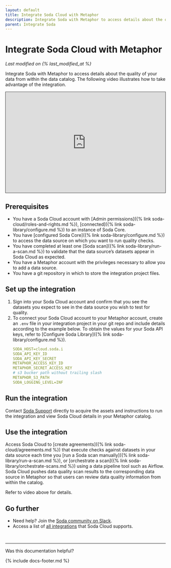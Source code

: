 ```yaml
---
layout: default
title: Integrate Soda Cloud with Metaphor
description: Integrate Soda with Metaphor to access details about the quality of your data from right within the data catalog.
parent: Integrate Soda
---
```


# Integrate Soda Cloud with Metaphor
*Last modified on {% last_modified_at %}*

Integrate Soda with Metaphor to access details about the quality of your data from within the data catalog. The following video illustrates how to take advantage of the integration.

<div style="padding:min(62.5%, calc(430px)) 0 0 0;position:relative; border:1px solid #333"><iframe src="https://player.vimeo.com/video/656375442?h=a811ec4d0f&amp;badge=0&amp;autopause=0&amp;player_id=0&amp;app_id=58479" frameborder="0" allow="autoplay; fullscreen; picture-in-picture" allowfullscreen style="position:absolute;top:0;left:0;width:100%;height:100%;" title="Data Catalog + Data Quality Integration - Metaphor"></iframe></div><script src="https://player.vimeo.com/api/player.js"></script>


## Prerequisites

* You have a Soda Cloud account with [Admin permissions]({% link soda-cloud/roles-and-rights.md %}), [connected]({% link soda-library/configure.md %}) to an instance of Soda Core.
* You have [configured Soda Core]({% link soda-library/configure.md %}) to access the data source on which you want to run quality checks.
* You have completed at least one [Soda scan]({% link soda-library/run-a-scan.md %}) to validate that the data source’s datasets appear in Soda Cloud as expected.
* You have a Metaphor account with the privileges necessary to allow you to add a data source.
* You have a git repository in which to store the integration project files.


## Set up the integration

1. Sign into your Soda Cloud account and confirm that you see the datasets you expect to see in the data source you wish to test for quality.
2. To connect your Soda Cloud account to your Metaphor account, create an `.env` file in your integration project in your git repo and include details according to the example below. To obtain the values for your Soda API keys, refer to [Configure Soda Library]({% link soda-library/configure.md %}). <br />
    ```yaml
    SODA_HOST=cloud.soda.i
    SODA_API_KEY_ID
    SODA_API_KEY_SECRET
    METAPHOR_ACCESS_KEY_ID
    METAPHOR_SECRET_ACCESS_KEY
    # s3 bucker path without trailing slash
    METAPHOR_S3_PATH
    SODA_LOGGING_LEVEL=INF
    ```


## Run the integration

Contact <a href="mailto:support@soda.io">Soda Support</a> directly to acquire the assets and instructions to run the integration and view Soda Cloud details in your Metaphor catalog.


## Use the integration

Access Soda Cloud to [create agreements]({% link soda-cloud/agreements.md %}) that execute checks against datasets in your data source each time you [run a Soda scan manually]({% link soda-library/run-a-scan.md %}), or [orchestrate a scan]({% link soda-library/orchestrate-scans.md %}) using a data pipeline tool such as Airflow. Soda Cloud pushes data quality scan results to the corresponding data source in Metaphor so that users can review data quality information from within the catalog. 

Refer to video above for details.


## Go further

* Need help? Join the <a href="https://community.soda.io/slack" target="_blank"> Soda community on Slack</a>.
* Access a list of <a href="https://www.soda.io/integrations" target="_blank">all integrations</a> that Soda Cloud supports.
<br />

---

Was this documentation helpful?

<!-- LikeBtn.com BEGIN -->
<span class="likebtn-wrapper" data-theme="tick" data-i18n_like="Yes" data-ef_voting="grow" data-show_dislike_label="true" data-counter_zero_show="true" data-i18n_dislike="No"></span>
<script>(function(d,e,s){if(d.getElementById("likebtn_wjs"))return;a=d.createElement(e);m=d.getElementsByTagName(e)[0];a.async=1;a.id="likebtn_wjs";a.src=s;m.parentNode.insertBefore(a, m)})(document,"script","//w.likebtn.com/js/w/widget.js");</script>
<!-- LikeBtn.com END -->

{% include docs-footer.md %}
